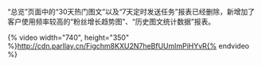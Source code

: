 “总览”页面中的“30天热门图文”以及“7天定时发送任务”报表已经删除，新增加了客户使用频率较高的“粉丝增长趋势图”、“历史图文统计数据”报表。

{% video width="740", height="350" %}http://cdn.parllay.cn/Figchm8KXU2N7heBfUUmlmPiHYvR{% endvideo %}

